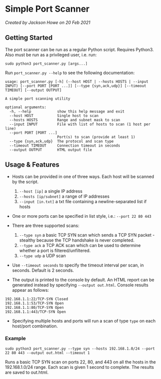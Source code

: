 # Simple Port Scanner
_Created by Jackson Howe on 20 Feb 2021_


## Getting Started
The port scanner can be run as a regular Python script. Requires Python3. Also must be run as a privileged user,
i.e. run:
```
sudo python3 port_scanner.py [args...]
```

Run `port_scanner.py --help` to see the following documentation:
```
usage: port_scanner.py [-h] (--host HOST | --hosts HOSTS | --input INPUT) [--port PORT [PORT ...]] [--type {syn,ack,udp}] [--timeout TIMEOUT] [--output OUTPUT]

A simple port scanning utility

optional arguments:
  -h, --help            show this help message and exit
  --host HOST           Single host to scan
  --hosts HOSTS         Range and subnet mask to scan
  --input INPUT         File with list of hosts to scan (1 host per line)
  --port PORT [PORT ...]
                        Port(s) to scan (provide at least 1)
  --type {syn,ack,udp}  The protocol and scan type
  --timeout TIMEOUT     Connection timeout in seconds
  --output OUTPUT       HTML output file
```


## Usage & Features
* Hosts can be provided in one of three ways. Each host will be scanned by the script.
    1. `--host [ip]` a single IP address
    2. `--hosts [ip/subnet]` a range of IP addresses
    3. `--input [in.txt]` a txt file containing a newline-separated list if hosts

* One or more ports can be specified in list style, i.e.: `--port 22 80 443`

* There are three supported scans:
    1. `--type syn` a basic TCP SYN scan which sends a TCP SYN packet - stealthy because the TCP handshake is never completed.
    2. `--type ack` a TCP ACK scan which can be used to determine whether a port is filtered/unfiltered.
    3. `--type udp` a UDP scan
    
* Use `--timeout seconds` to specify the timeout interval per scan, in seconds. Default is 2 seconds.

* The output is printed to the console by default. An HTML report can be generated instead by specifying `--output out.html`.
Console results appear as follows:
```
192.168.1.1:22/TCP-SYN Closed
192.168.1.1:53/TCP-SYN Open
192.168.1.1:80/TCP-SYN Open
192.168.1.1:443/TCP-SYN Open
```

* Specifying multiple hosts and ports will run a scan of type `type` on each host/port combination.


### Example
```
sudo python3 port_scanner.py --type syn --hosts 192.168.1.0/24 --port 22 80 443 --output out.html --timeout 1
```
Runs a basic TCP SYN scan on ports 22, 80, and 443 on all the hosts in the 192.168.1.0/24 range. Each scan is given 1
second to complete. The results are saved to out.html.